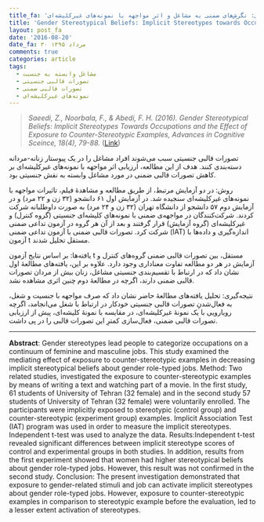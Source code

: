 ```yaml
---
title_fa: 'تصورات قالبی جنسیتی: نگرش‌های ضمنی به مشاغل و اثر مواجهه با نمونه‌های غیرکلیشه‌ای'
title: 'Gender Stereotypical Beliefs: Implicit Stereotypes towards Occupations and the Effect of Exposure to Counter-stereotypic Examples'
layout: post_fa
date: '2016-08-20'
date_fa: ۳۰ مرداد ۱۳۹۵
comments: true
categories: article
tags:
  - مشاغل وابسته به جنسبت
  - تصورات قالبی جنسیتی
  - تصورات قالبی ضمنی
  - نمونه‌های غیرکلیشه‌ای
---
```



<blockquote style="direction:ltr">
<i>Saeedi, Z., Noorbala, F., & Abedi, F. H. (2016). Gender Stereotypical Beliefs: Implicit Stereotypes Towards Occupations and the Effect of Exposure to Counter-Stereotypic Examples, Advances in Cognitive Sceince, 18(4), 79-88.</i> (<a href="http://www.iricss.org/fa/Publications/QuarterlyJournal/1395/Spring/08.pdf">Link</a>)
</blockquote>

تصورات قالبی جنسیتی سبب می‌شوند افراد مشاغل را در یک پیوستار زنانه-مردانه دسته‌بندی کنند. هدف از این مطالعه، ارزیابی اثر مواجهه با نمونه‌های غیرکلیشه‌ای بر کاهش تصورات قالبی ضمنی در مورد مشاغل وابسته به نقش جنسیتی بود.

<!--more-->

روش: در دو آزمایش مرتبط، از طریق مطالعه و مشاهدهٔ فیلم، تاثیرات مواجهه با نمونه‌های غیرکلیشه‌ای سنجیده شد. در آزمایش اول ۶۱ دانشجو (۳۲ زن و ۲۲ مرد) و در آزمایش دوم ۵۷ دانشجو از دانشگاه تهران (۳۲ زن و ۲۴ مرد) به صورت داوطلبانه شرکت کردند. شرکت‌کنندگان در مواجهه‌ی ضمنی با نمونه‌های کلیشه‌ای جنسیتی (گروه کنترل) و غیرکلیشه‌ای (گروه آزمایش) قرار گرفتند و بعد از آن هر گروه در آزمون تداعی ضمنی شرکت کرد. تصورات قالبی ضمنی با آزمون تداعی ضمنی (IAT) اندازه‌گیری و داده‌ها با آزمون t مستقل تحلیل شدند.


یافته‌ها: بر اساس نتایج آزمون t مستقل، بین تصورات قالبی ضمنی گروه‌های کنترل و آزمایش در هر دو مطالعه تفاوت معناداری وجود دارد. علاوه بر این، یافته‌های مطالعهٔ اول نشان داد که در ارتباط با تقسیم‌بندی جنسیتی مشاغل، زنان بیش از مردان تصورات قالبی ضمنی دارند، اگرچه در مطالعهٔ دوم چنین اثری مشاهده نشد.


نتیجه‌گیری: تحلیل یافته‌های مطالعهٔ حاضر نشان داد که صرف مواجهه با جنسیت و شغل، به فعال‌شدنِ تصورات قالبی جنسیتی خودکار در ارتباط با شغل می‌انجامد، اگرچه رویارویی با یک نمونهٔ غیرکلیشه‌ای، در مقایسه با نمونهٔ کلیشه‌ای، پیش از ارزیابی تصورات قالبی ضمنی، فعال‌سازی کمترِ این تصورات قالبی را در پی داشت.

---

<div style="direction:ltr">
<strong>Abstract</strong>: Gender stereotypes lead people to categorize occupations on a continuum of feminine and masculine jobs. This study examined the mediating effect of exposure to counter-stereotypic examples in decreasing implicit stereotypical beliefs about gender role-typed jobs. Method: Two related studies, investigated the exposure to counter-stereotypic examples by means of writing a text and watching part of a movie. In the  first study, 61 students of University of Tehran (32 female) and in the second study 57 students of University of Tehran (32 female) were voluntarily enrolled. The participants were implicitly exposed to stereotypic (control group) and counter-stereotypic (experiment group) examples. Implicit Association Test (IAT) program was used in order to measure the implicit stereotypes. Independent t-test was used to analyze the data. Results:Independent t-test revealed significant differences between implicit stereotype scores of control and experimental groups in both studies. In addition, results from the first experiment showed that women had higher stereotypical beliefs about gender role-typed jobs. However, this result was not confirmed in the second study. Conclusion: The present investigation demonstrated that exposure to gender-related stimuli and job can activate implicit stereotypes about gender role-typed jobs. However, exposure to counter-stereotypic examples in comparison to stereotypic example before the evaluation, led to a lesser extent activation of stereotypes.
</div> <!-- /.ltr -->
